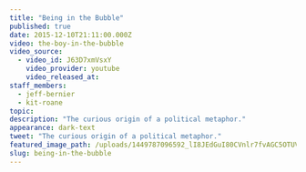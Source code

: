 ```yaml
---
title: "Being in the Bubble"
published: true
date: 2015-12-10T21:11:00.000Z
video: the-boy-in-the-bubble
video_source:
  - video_id: J63D7xmVsxY
    video_provider: youtube
    video_released_at:
staff_members:
  - jeff-bernier
  - kit-roane
topic:
description: "The curious origin of a political metaphor."
appearance: dark-text
tweet: "The curious origin of a political metaphor."
featured_image_path: /uploads/1449787096592_lI8JEdGuI80CVnlr7fvAGC5OTUVV0nRNdM9OXKPY33tbgYQ1trIE6j2fxe4Me8rmRWQGt7oYTh07AMdcEPGGjuM3XThv-9A%3Ds1440
slug: being-in-the-bubble
---
```

